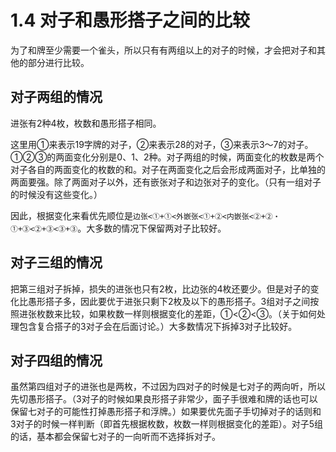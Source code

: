 # 1.4 对子和愚形搭子之间的比较

为了和牌至少需要一个雀头，所以只有有两组以上的对子的时候，才会把对子和其他的部分进行比较。

## 对子两组的情况
进张有2种4枚，枚数和愚形搭子相同。

这里用①来表示19字牌的对子，②来表示28的对子，③来表示3～7的对子。①②③的两面变化分别是0、1、2种。对子两组的时候，两面变化的枚数是两个对子各自的两面变化的枚数的和。对子在两面变化之后会形成两面对子，比单独的两面要强。除了两面对子以外，还有嵌张对子和边张对子的变化。（只有一组对子的时候没有这些变化。）

因此，根据变化来看优先顺位是`边张<①+①<外嵌张<①+②<内嵌张<②+②・①+③<②+③<③+③`。大多数的情况下保留两对子比较好。

## 对子三组的情况
把第三组对子拆掉，损失的进张也只有2枚，比边张的4枚还要少。但是对子的变化比愚形搭子多，因此要优于进张只剩下2枚及以下的愚形搭子。3组对子之间按照进张枚数来比较，如果枚数一样则根据变化的差距，①<②<③。（关于如何处理包含复合搭子的3对子会在后面讨论。）大多数情况下拆掉3对子比较好。

## 对子四组的情况
虽然第四组对子的进张也是两枚，不过因为四对子的时候是七对子的两向听，所以先切愚形搭子。（3对子的时候如果良形搭子非常少，面子手很难和牌的话也可以保留七对子的可能性打掉愚形搭子和浮牌。）如果要优先面子手切掉对子的话则和3对子的时候一样判断（即首先根据枚数，枚数一样则根据变化的差距）。对子5组的话，基本都会保留七对子的一向听而不选择拆对子。